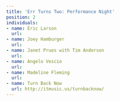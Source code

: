 ```yaml
---
title: 'Err Turns Two: Performance Night'
position: 2
individuals:
- name: Eric Larson
  url: 
- name: Joey Hamburger
  url: 
- name: Janet Prues with Tim Anderson
  url: 
- name: Angelo Vescio
  url: 
- name: Madeline Fleming
  url: 
- name: Turn Back Now
  url: http://itmusic.us/turnbacknow/
---
```



